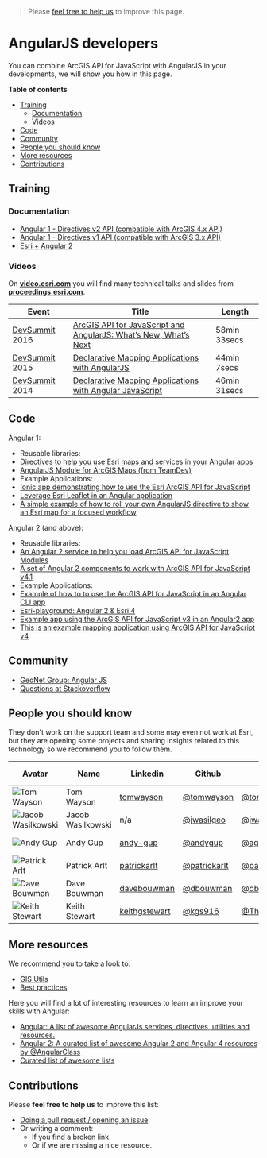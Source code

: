> Please [feel free to help us](#contributions) to improve this page.

# AngularJS developers
You can combine ArcGIS API for JavaScript with AngularJS in your developments,
we will show you how in this page.

<!-- START doctoc generated TOC please keep comment here to allow auto update -->
<!-- DON'T EDIT THIS SECTION, INSTEAD RE-RUN doctoc TO UPDATE -->
**Table of contents**

- [Training](#training)
  - [Documentation](#documentation)
  - [Videos](#videos)
- [Code](#code)
- [Community](#community)
- [People you should know](#people-you-should-know)
- [More resources](#more-resources)
- [Contributions](#contributions)

<!-- END doctoc generated TOC please keep comment here to allow auto update -->

## Training
### Documentation
* [Angular 1 - Directives v2 API (compatible with ArcGIS 4.x API)](http://esri.github.io/angular-esri-map/docs/#/api)
* [Angular 1 - Directives v1 API (compatible with ArcGIS 3.x API)](https://arcgis.github.io/angular-esri-map-site-v1/#/home)
* [Esri + Angular 2](https://github.com/Esri/angular-esri-map/blob/v1.x/README.md#what-about-angular-2)

### Videos
On [**video.esri.com**](http://video.esri.com/search/angular) you will find many technical talks and slides from [**proceedings.esri.com**](https://www.google.es/webhp?sourceid=chrome-instant&ion=1&espv=2&ie=UTF-8#q=site%3Aproceedings.esri.com%20angular).

|Event|Title|Length|
|---|---|---|
|[DevSummit](http://www.esri.com/events/devsummit) 2016|[ArcGIS API for JavaScript and AngularJS: What’s New, What’s Next](http://www.esri.com/videos/watch?videoid=5030&isLegacy=true&title=arcgis-api-for-javascript-and-angularjs-whats-new_comma_-whats-next)|58min 33secs
|[DevSummit](http://www.esri.com/events/devsummit) 2015|[Declarative Mapping Applications with AngularJS](http://www.esri.com/videos/watch?videoid=4321&channelid=LegacyVideo&isLegacy=true&title=declarative-mapping-applications-with-angularjs)|44min 7secs
|[DevSummit](http://www.esri.com/events/devsummit) 2014|[Declarative Mapping Applications with Angular JavaScript](http://www.esri.com/videos/watch?videoid=3302&channelid=LegacyVideo&isLegacy=true&title=declarative-mapping-applications-with-angular-javascript)|46min 31secs


## Code

Angular 1:
* Reusable libraries:
 * [Directives to help you use Esri maps and services in your Angular apps](https://github.com/Esri/angular-esri-map)
 * [AngularJS Module for ArcGIS Maps (from TeamDev)](https://github.com/TeamDev-it/teamdev-esri-angularjs)
* Example Applications:
 * [Ionic app demonstrating how to use the Esri ArcGIS API for JavaScript](https://github.com/jwasilgeo/ionic-esri-map)
 * [Leverage Esri Leaflet in an Angular application](https://github.com/Esri/developer-support/tree/gh-pages/web-leaflet/angular)
 * [A simple example of how to roll your own AngularJS directive to show an Esri map for a focused workflow](https://github.com/tomwayson/angular-parcel-map)

Angular 2 (and above):
* Reusable libraries:
 * [An Angular 2 service to help you load ArcGIS API for JavaScript Modules](https://github.com/tomwayson/angular2-esri-loader)
 * [A set of Angular 2 components to work with ArcGIS API for JavaScript v4.1](https://github.com/kgs916/angular2-esri4-components)
* Example Applications:
 * [Example of how to to use the ArcGIS API for JavaScript in an Angular CLI app](https://github.com/tomwayson/esri-angular-cli-example)
 * [Esri-playground: Angular 2 & Esri 4](https://github.com/jwasilgeo/angular2-esri-playground)
 * [Example app using the ArcGIS API for JavaScript v3 in an Angular2 app](https://github.com/tomwayson/angular2-esri-example)
 * [This is an example mapping application using ArcGIS API for JavaScript v4 ](https://github.com/kgs916/ng2cli-esri4)

## Community
* [GeoNet Group: Angular JS](https://geonet.esri.com/groups/angularjs)
* [Questions at Stackoverflow](http://stackoverflow.com/search?q=angular+%5Barcgis%5D)

## People you should know
They don't work on the support team and some may even not work at Esri,
but they are opening some projects and sharing insights related to this
technology so we recommend you to follow them.

|Avatar|Name|Linkedin|Github|Twitter|ArcGIS Online|Geonet|Stack Overflow|
|---|---|---|---|---|---|---|---|
|![Tom Wayson](https://avatars2.githubusercontent.com/u/662944?v=3&s=50)|Tom Wayson|[tomwayson](https://www.linkedin.com/in/tomwayson)|[@tomwayson](https://github.com/tomwayson)|[@tomwayson](https://twitter.com/tomwayson)|n/a|[@TWayson-esristaff](https://geonet.esri.com/people/TWayson-esristaff)|[tomwayson](http://stackoverflow.com/users/656010/tomwayson)|
|![Jacob Wasilkowski](https://avatars2.githubusercontent.com/u/4933392?v=3&s=50)|Jacob Wasilkowski|n/a|[@jwasilgeo](https://github.com/jwasilgeo)|[@jwasilgeo](https://twitter.com/jwasilgeo)|n/a|n/a|n/a|
|![Andy Gup](https://avatars1.githubusercontent.com/u/510440?v=3&s=50)|Andy Gup|[andy-gup](https://www.linkedin.com/in/andy-gup-0a865a)|[@andygup](https://github.com/andygup)|[@agup](https://twitter.com/agup)|[andygup](http://www.arcgis.com/home/search.html?q=owner:andygup)|[@agup-esristaff](https://geonet.esri.com/people/agup-esristaff)|n/a|
|![Patrick Arlt](https://avatars2.githubusercontent.com/u/378557?v=3&s=50)|Patrick Arlt|[patrickarlt](https://www.linkedin.com/in/patrickarlt)|[@patrickarlt](https://github.com/patrickarlt)|[@patrickarlt](https://twitter.com/patrickarlt)|n.a.|[@PArlt-esristaff](https://geonet.esri.com/people/PArlt-esristaff)|[patrick-arlt](http://stackoverflow.com/users/449686/patrick-arlt)|
|![Dave Bouwman](https://avatars2.githubusercontent.com/u/119129?v=3&s=460)|Dave Bouwman|[davebouwman](https://www.linkedin.com/in/davebouwman)|[@dbouwman](https://github.com/dbouwman)|[@dbouwman](https://twitter.com/dbouwman)|n.a.|[@dbouwman](https://geonet.esri.com/people/dbouwman)|n.a.|
|![Keith Stewart](https://avatars3.githubusercontent.com/u/2197094?v=3&s=460)|Keith Stewart|[keithgstewart](https://www.linkedin.com/in/keithgstewart)|[@kgs916](https://github.com/kgs916)|[@TheKeithStewart](https://twitter.com/TheKeithStewart)|n.a.|n.a.|n.a.


## More resources
We recommend you to take a look to:
* [GIS Utils](../../../gis/utils/README.md)
* [Best practices](../../best-practices/README.md)

Here you will find a lot of interesting resources to learn an improve your skills
with Angular:
* [Angular: A list of awesome AngularJs services, directives, utilities and resources.](https://github.com/gianarb/awesome-angularjs)
* [Angular 2: A curated list of awesome Angular 2 and Angular 4 resources by @AngularClass](https://github.com/AngularClass/awesome-angular2)
* [Curated list of awesome lists](https://github.com/sindresorhus/awesome)

## Contributions
Please **feel free to help us** to improve this list:

* [Doing a pull request / opening an issue](https://github.com/hhkaos/awesome-arcgis#contributions)
* Or writing a comment:
  * If you find a broken link
  * Or if we are missing a nice resource.
